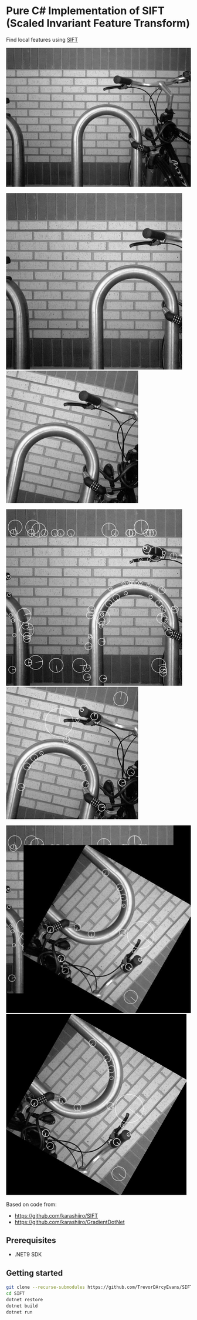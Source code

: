 # Pure C# Implementation of SIFT (Scaled Invariant Feature Transform)

Find local features using [SIFT](https://en.wikipedia.org/wiki/Scale-invariant_feature_transform)

![baseline](SIFT/Bikesgray.jpg)

![left](assets/original_left.jpg)
![right](assets/original_right.jpg)

![keypoints left](assets/keypoints_left.jpg)
![keypoints right](assets/keypoints_right.jpg)

![corrected](assets/corrected.jpg)
![corrected right](assets/corrected_right.jpg)

Based on code from:<br/>
  * https://github.com/karashiiro/SIFT
  * https://github.com/karashiiro/GradientDotNet


## Prerequisites

* .NET9 SDK


## Getting started

```bash
git clone --recurse-submodules https://github.com/TrevorDArcyEvans/SIFT.git
cd SIFT
dotnet restore
dotnet build
dotnet run
```


